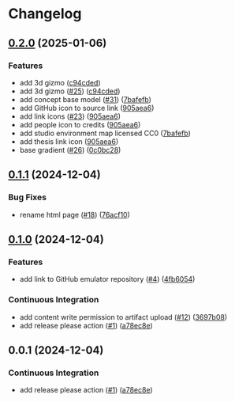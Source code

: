 # Changelog

## [0.2.0](https://github.com/brunsviga13rk/emulator/compare/v0.1.1...v0.2.0) (2025-01-06)


### Features

* add 3d gizmo ([c94cded](https://github.com/brunsviga13rk/emulator/commit/c94cdedff4a8f08f2ed31daa6fe625898d9c9f2b))
* add 3d gizmo ([#25](https://github.com/brunsviga13rk/emulator/issues/25)) ([c94cded](https://github.com/brunsviga13rk/emulator/commit/c94cdedff4a8f08f2ed31daa6fe625898d9c9f2b))
* add concept base model ([#31](https://github.com/brunsviga13rk/emulator/issues/31)) ([7bafefb](https://github.com/brunsviga13rk/emulator/commit/7bafefb5aef6428f30211b4b0c467d19e0156aaf))
* add GitHub icon to source link ([905aea6](https://github.com/brunsviga13rk/emulator/commit/905aea648765caec19908159bee0eef0541d6f01))
* add link icons ([#23](https://github.com/brunsviga13rk/emulator/issues/23)) ([905aea6](https://github.com/brunsviga13rk/emulator/commit/905aea648765caec19908159bee0eef0541d6f01))
* add people icon to credits ([905aea6](https://github.com/brunsviga13rk/emulator/commit/905aea648765caec19908159bee0eef0541d6f01))
* add studio environment map licensed CC0 ([7bafefb](https://github.com/brunsviga13rk/emulator/commit/7bafefb5aef6428f30211b4b0c467d19e0156aaf))
* add thesis link icon ([905aea6](https://github.com/brunsviga13rk/emulator/commit/905aea648765caec19908159bee0eef0541d6f01))
* base gradient ([#26](https://github.com/brunsviga13rk/emulator/issues/26)) ([0c0bc28](https://github.com/brunsviga13rk/emulator/commit/0c0bc2848794024720af96e8272f2f4d5454bc72))

## [0.1.1](https://github.com/brunsviga13rk/emulator/compare/v0.1.0...v0.1.1) (2024-12-04)


### Bug Fixes

* rename html page ([#18](https://github.com/brunsviga13rk/emulator/issues/18)) ([76acf10](https://github.com/brunsviga13rk/emulator/commit/76acf107016f367710c405420997d763f29601a8))

## [0.1.0](https://github.com/brunsviga13rk/emulator/compare/v0.1.0...v0.1.0) (2024-12-04)


### Features

* add link to GitHub emulator repository ([#4](https://github.com/brunsviga13rk/emulator/issues/4)) ([4fb6054](https://github.com/brunsviga13rk/emulator/commit/4fb605494bdd6a632350d1a903cf17492dfed076))


### Continuous Integration

* add content write permission to artifact upload ([#12](https://github.com/brunsviga13rk/emulator/issues/12)) ([3697b08](https://github.com/brunsviga13rk/emulator/commit/3697b082b9d3b3109c1dd7ecc518520bf5b044c0))
* add release please action ([#1](https://github.com/brunsviga13rk/emulator/issues/1)) ([a78ec8e](https://github.com/brunsviga13rk/emulator/commit/a78ec8e02f716763001e5a33e80c3fea4d0957d2))



## 0.0.1 (2024-12-04)


### Continuous Integration

* add release please action ([#1](https://github.com/brunsviga13rk/emulator/issues/1)) ([a78ec8e](https://github.com/brunsviga13rk/emulator/commit/a78ec8e02f716763001e5a33e80c3fea4d0957d2))
